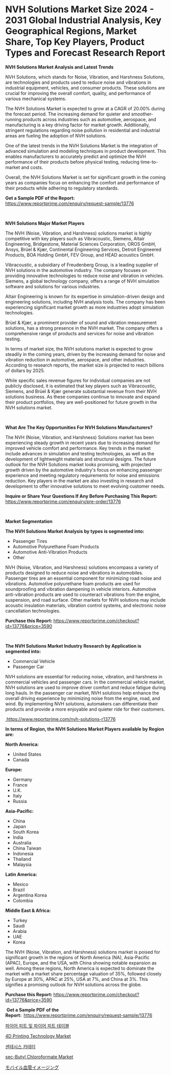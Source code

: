 <p><h1>NVH Solutions Market Size 2024 - 2031 Global Industrial Analysis, Key Geographical Regions, Market Share, Top Key Players, Product Types and Forecast Research Report</h1></p><p><strong>NVH Solutions Market Analysis and Latest Trends</strong></p>
<p><p>NVH Solutions, which stands for Noise, Vibration, and Harshness Solutions, are technologies and products used to reduce noise and vibrations in industrial equipment, vehicles, and consumer products. These solutions are crucial for improving the overall comfort, quality, and performance of various mechanical systems.</p><p>The NVH Solutions Market is expected to grow at a CAGR of 20.00% during the forecast period. The increasing demand for quieter and smoother-running products across industries such as automotive, aerospace, and manufacturing is a key driving factor for market growth. Additionally, stringent regulations regarding noise pollution in residential and industrial areas are fueling the adoption of NVH solutions.</p><p>One of the latest trends in the NVH Solutions Market is the integration of advanced simulation and modeling techniques in product development. This enables manufacturers to accurately predict and optimize the NVH performance of their products before physical testing, reducing time-to-market and costs.</p><p>Overall, the NVH Solutions Market is set for significant growth in the coming years as companies focus on enhancing the comfort and performance of their products while adhering to regulatory standards.</p></p>
<p><strong>Get a Sample PDF of the Report:&nbsp;</strong> <a href="https://www.reportprime.com/enquiry/request-sample/13776">https://www.reportprime.com/enquiry/request-sample/13776</a></p>
<p>&nbsp;</p>
<p><strong>NVH Solutions Major Market Players</strong></p>
<p><p>The NVH (Noise, Vibration, and Harshness) solutions market is highly competitive with key players such as Vibracoustic, Siemens, Altair Engineering, Bridgestone, Material Sciences Corporation, OROS GmbH, Ansys, Brüel & Kjær, Continental Engineering Services, Detroit Engineered Products, BOA Holding GmbH, FEV Group, and HEAD acoustics GmbH.</p><p>Vibracoustic, a subsidiary of Freudenberg Group, is a leading supplier of NVH solutions in the automotive industry. The company focuses on providing innovative technologies to reduce noise and vibration in vehicles. Siemens, a global technology company, offers a range of NVH simulation software and solutions for various industries.</p><p>Altair Engineering is known for its expertise in simulation-driven design and engineering solutions, including NVH analysis tools. The company has been experiencing significant market growth as more industries adopt simulation technologies.</p><p>Brüel & Kjær, a prominent provider of sound and vibration measurement solutions, has a strong presence in the NVH market. The company offers a comprehensive range of products and services for noise and vibration testing.</p><p>In terms of market size, the NVH solutions market is expected to grow steadily in the coming years, driven by the increasing demand for noise and vibration reduction in automotive, aerospace, and other industries. According to research reports, the market size is projected to reach billions of dollars by 2025.</p><p>While specific sales revenue figures for individual companies are not publicly disclosed, it is estimated that key players such as Vibracoustic, Siemens, and Brüel & Kjær generate substantial revenue from their NVH solutions business. As these companies continue to innovate and expand their product portfolios, they are well-positioned for future growth in the NVH solutions market.</p></p>
<p>&nbsp;</p>
<p><strong>What Are The Key Opportunities For NVH Solutions Manufacturers?</strong></p>
<p><p>The NVH (Noise, Vibration, and Harshness) Solutions market has been experiencing steady growth in recent years due to increasing demand for improved vehicle comfort and performance. Key trends in the market include advances in simulation and testing technologies, as well as the development of lightweight materials and structural designs. The future outlook for the NVH Solutions market looks promising, with projected growth driven by the automotive industry's focus on enhancing passenger experience and meeting regulatory requirements for noise and emissions reduction. Key players in the market are also investing in research and development to offer innovative solutions to meet evolving customer needs.</p></p>
<p><strong>Inquire or Share Your Questions If Any Before Purchasing This Report:</strong> <a href="https://www.reportprime.com/enquiry/pre-order/13776">https://www.reportprime.com/enquiry/pre-order/13776</a></p>
<p>&nbsp;</p>
<p><strong>Market Segmentation</strong></p>
<p><strong>The NVH Solutions Market Analysis by types is segmented into:</strong></p>
<p><ul><li>Passenger Tires</li><li>Automotive Polyurethane Foam Products</li><li>Automotive Anti-Vibration Products</li><li>Other</li></ul></p>
<p><p>NVH (Noise, Vibration, and Harshness) solutions encompass a variety of products designed to reduce noise and vibrations in automobiles. Passenger tires are an essential component for minimizing road noise and vibrations. Automotive polyurethane foam products are used for soundproofing and vibration dampening in vehicle interiors. Automotive anti-vibration products are used to counteract vibrations from the engine, suspension, and road surface. Other markets for NVH solutions may include acoustic insulation materials, vibration control systems, and electronic noise cancellation technologies.</p></p>
<p><strong>Purchase this Report:&nbsp;</strong><a href="https://www.reportprime.com/checkout?id=13776&price=3590">https://www.reportprime.com/checkout?id=13776&price=3590</a></p>
<p>&nbsp;</p>
<p><strong>The NVH Solutions Market Industry Research by Application is segmented into:</strong></p>
<p><ul><li>Commercial Vehicle</li><li>Passenger Car</li></ul></p>
<p><p>NVH solutions are essential for reducing noise, vibration, and harshness in commercial vehicles and passenger cars. In the commercial vehicle market, NVH solutions are used to improve driver comfort and reduce fatigue during long hauls. In the passenger car market, NVH solutions help enhance the overall driving experience by minimizing noise from the engine, road, and wind. By implementing NVH solutions, automakers can differentiate their products and provide a more enjoyable and quieter ride for their customers.</p></p>
<p><a href="https://www.reportprime.com/nvh-solutions-r13776">&nbsp;https://www.reportprime.com/nvh-solutions-r13776</a></p>
<p><strong>In terms of Region, the NVH Solutions Market Players available by Region are:</strong></p>
<p>
    <p> <strong> North America: </strong>
        <ul>
            <li>United States</li>
            <li>Canada</li>
        </ul>
        </p> 
    <p> <strong> Europe: </strong>
        <ul>
            <li>Germany</li>
            <li>France</li>
            <li>U.K.</li>
            <li>Italy</li>
            <li>Russia</li>
        </ul>
        </p> 
    <p> <strong> Asia-Pacific: </strong>
        <ul>
            <li>China</li>
            <li>Japan</li>
            <li>South Korea</li>
            <li>India</li>
            <li>Australia</li>
            <li>China Taiwan</li>
            <li>Indonesia</li>
            <li>Thailand</li>
            <li>Malaysia</li>
        </ul>
        </p> 
    <p> <strong> Latin America: </strong>
        <ul>
            <li>Mexico</li>
            <li>Brazil</li>
            <li>Argentina Korea</li>
            <li>Colombia</li>
        </ul>
        </p> 
    <p> <strong> Middle East & Africa: </strong>
        <ul>
            <li>Turkey</li>
            <li>Saudi</li>
            <li>Arabia</li>
            <li>UAE</li>
            <li>Korea</li>
        </ul>
    </p>
    </p>
<p><p>The NVH (Noise, Vibration, and Harshness) solutions market is poised for significant growth in the regions of North America (NA), Asia-Pacific (APAC), Europe, and the USA, with China showing notable expansion as well. Among these regions, North America is expected to dominate the market with a market share percentage valuation of 35%, followed closely by Europe at 30%, APAC at 25%, USA at 7%, and China at 3%. This signifies a promising outlook for NVH solutions across the globe.</p></p>
<p><strong>Purchase this Report: </strong><a href="https://www.reportprime.com/checkout?id=13776&price=3590">https://www.reportprime.com/checkout?id=13776&price=3590</a></p>
<p>&nbsp;<strong>Get a Sample PDF of the Report:&nbsp;&nbsp;</strong><a href="https://www.reportprime.com/enquiry/request-sample/13776">https://www.reportprime.com/enquiry/request-sample/13776</a></p>
<p><strong></strong></p>
<p><p><a href="https://medium.com/@frankfurter67567/%ED%99%94%EB%A1%9C-%EB%B0%8F-%ED%99%94%EB%A1%9C-%ED%85%8C%EC%9D%B4%EB%B8%94-%EC%8B%9C%EC%9E%A5-%EB%B6%84%EC%84%9D-%EA%B8%80%EB%A1%9C%EB%B2%8C-%EC%97%85%EC%A2%85-%EC%A0%84%EB%A7%9D-%EB%B0%8F-%EC%98%88%EC%B8%A1-2024%EB%85%84%EB%B6%80%ED%84%B0-2031%EB%85%84-cb9348af11ca">파이어 피트 및 파이어 피트 테이블</a></p><p><a href="https://github.com/peachesmcdowel1/Market-Research-Report-List-2/blob/main/4d-printing-technology-market.md">4D Printing Technology Market</a></p><p><a href="https://medium.com/@rowedrowe/%EC%84%BC%ED%85%8C%EC%8B%9C%EC%8A%A4-%EC%B9%B4%ED%85%8C%ED%84%B0-%EC%8B%9C%EC%9E%A5-%EC%A0%84%EB%A7%9D-%EC%82%B0%EC%97%85-%EA%B0%9C%EC%9A%94-%EB%B0%8F-%EC%98%88%EC%B8%A1-2024%EB%85%84%EB%B6%80%ED%84%B0-2031%EB%85%84%EA%B9%8C%EC%A7%80-f95c8b19bbb4">센테시스 카테터</a></p><p><a href="https://www.linkedin.com/pulse/sec-butyl-chloroformate-market-size-growth-outlook-from-2024-f1lce">sec-Butyl Chloroformate Market</a></p><p><a href="https://github.com/TatumKoelpin2017/Market-Research-Report-List-1/blob/main/481172380533.md">モバイル血管イメージング</a></p></p>
